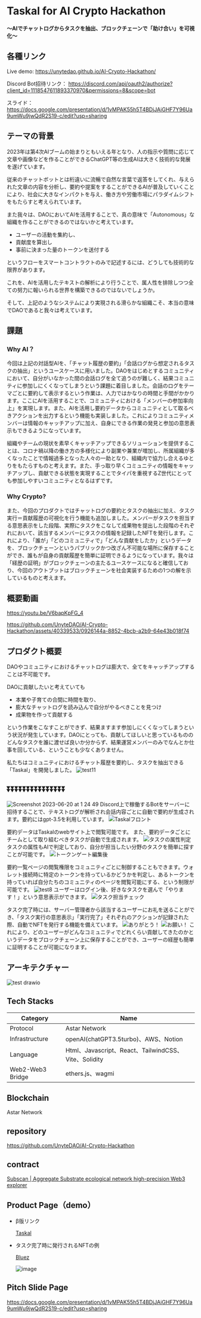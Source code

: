 # Taskal for AI Crypto Hackathon
**〜AIでチャットログからタスクを抽出、ブロックチェーンで「助け合い」を可視化〜**

## 各種リンク

Live demo: https://unytedao.github.io/AI-Crypto-Hackathon/ 

Discord Bot招待リンク： https://discord.com/api/oauth2/authorize?client_id=1118547611893370970&permissions=8&scope=bot

スライド：https://docs.google.com/presentation/d/1vMPAK55h5T4BDjJAiGHF7Y96Ua9umWu9jwQdR2S19-c/edit?usp=sharing

## テーマの背景

2023年は第4次AIブームの始まりともいえる年となり、人の指示や質問に応じて文章や画像などを作ることができるChatGPT等の生成AIは大きく技術的な発展を遂げています。

従来のチャットボットとは桁違いに流暢で自然な言葉で返答をしてくれ、与えられた文章の内容を分析し、要約や提案をすることができるAIが普及していくことにより、社会に大きなインパクトを与え、働き方や労働市場にパラダイムシフトをもたらすと考えられています。

また我々は、DAOにおいてAIを活用することで、真の意味で「Autonomous」な組織を作ることができるのではないかと考えています。

- ユーザーの活動を集約し、
- 貢献度を算出し
- 事前に決まった量のトークンを送付する

というフローをスマートコントラクトのみで記述するには、どうしても技術的な限界があります。

これを、AIを活用したテキストの解析により行うことで、属人性を排除しつつ全ての努力に報いられる世界を構築できるのではないでしょうか。

そして、上記のようなシステムにより実現される滑らかな組織こそ、本当の意味でDAOであると我々は考えています。

## 課題

### Why AI？

今回は上記の対話型AIを、「チャット履歴の要約」「会話ログから想定されるタスクの抽出」というユースケースに用いました。DAOをはじめとするコミュニティにおいて、自分がいなかった間の会話ログを全て追うのが難しく、結果コミュニティに参加しにくくなってしまうという課題に着目しました。会話のログをテーマごとに要約して表示するという作業は、人力ではかなりの時間と手間がかかります。ここにAIを活用することで、コミュニティにおける「メンバーの参加率向上」を実現します。また、AIを活用し要約データからコミュニティとして取るべきアクションを出力するという機能も実装しました。これによりコミュニティメンバーは情報のキャッチアップに加え、自身にできる作業の発見と参加の意思表示もできるようになっています。

組織やチームの現状を素早くキャッチアップできるソリューションを提供することは、コロナ禍以降の働き方の多様化により副業や兼業が増加し、所属組織が多くなったことで情報過多となった人々の一助となり、組織内で協力し合えるゆとりをもたらすものと考えます。また、手っ取り早くコミュニティの情報をキャッチアップし、貢献できる状態を実現することでタイパを重視するZ世代にとっても参加しやすいコミュニティとなるはずです。

### Why Crypto?

また、今回のプロダクトではチャットログの要約とタスクの抽出に加え、タスク実行＝貢献履歴の可視化を行う機能も追加しました。メンバーがタスクを担当する意思表示をした段階、実際にタスクをこなして成果物を提出した段階のそれぞれにおいて、該当するメンバーにタスクの情報を記録したNFTを発行します。これにより、「誰が」「どのコミュニティで」「どんな貢献をしたか」というデータを、ブロックチェーンというパブリックかつ改ざん不可能な場所に保存することができ、誰もが自身の貢献履歴を簡単に証明できるようになっています。我々は「経歴の証明」がブロックチェーンの主たるユースケースになると確信しており、今回のアウトプットはブロックチェーンを社会実装するための1つの解を示しているものと考えます。

## 概要動画
https://youtu.be/V6bapKpFG_4

https://github.com/UnyteDAO/AI-Crypto-Hackathon/assets/40339533/0926144a-8852-4bcb-a2b9-64e43b018f74



## プロダクト概要

DAOやコミュニティにおけるチャットログは膨大で、全てをキャッチアップすることは不可能です。

DAOに貢献したいと考えていても

- 本業や子育ての合間に時間を取り、
- 膨大なチャットログを読み込んで自分がやるべきことを見つけ
- 成果物を作って貢献する

という作業をこなすことができず、結果ますます参加しにくくなってしまうという状況が発生しています。DAOにとっても、貢献してほしいと思っているもののどんなタスクを誰に渡せば良いか分からず、結果運営メンバーのみでなんとか仕事を回している、ということも少なくありません。

私たちはコミュニティにおけるチャット履歴を要約し、タスクを抽出できる「Taskal」を開発しました。
![test11](https://github.com/UnyteDAO/AI-Crypto-Hackathon/assets/40339533/f47cab05-fa66-4da4-abcf-a94dd9966268)
## ⏬⏬⏬⏬⏬⏬⏬⏬⏬⏬⏬⏬⏬⏬⏬
![Screenshot 2023-06-20 at 1 24 49](https://github.com/UnyteDAO/AI-Crypto-Hackathon/assets/40339533/bbbd7238-4353-432a-90c5-9c6b691a63ff)
Discord上で稼働するBotをサーバーに招待することで、テキストログが解析され会話内容ごとに自動で要約が生成されます。要約にはgpt-3.5を利用しています。
![Taskalフロント](https://github.com/UnyteDAO/AI-Crypto-Hackathon/assets/40339533/1ee3b525-b68e-43bd-9427-5905d8fd67bc)

要約データはTaskalのwebサイト上で閲覧可能です。
また、要約データごとにチームとして取り組むべきタスクが自動で生成されます。
![タスクの属性判定](https://github.com/UnyteDAO/AI-Crypto-Hackathon/assets/40339533/c52b060f-1e97-4af1-b33e-a018b65adf30)
タスクの属性もAIで判定しており、自分が担当したい分野のタスクを簡単に探すことが可能です。
![トークンゲート編集後](https://github.com/UnyteDAO/AI-Crypto-Hackathon/assets/40339533/26f04228-2ba3-4520-9dbc-403e58d7f822)

要約一覧ページの閲覧権限をコミュニティごとに制御することもできます。ウォレット接続時に特定のトークンを持っているかどうかを判定し、あるトークンを持っていれば自分たちのコミュニティのページを閲覧可能にする、という制限が可能です。
![test8](https://github.com/UnyteDAO/AI-Crypto-Hackathon/assets/40339533/6de4ac22-0b21-4da1-a813-68826053e41c)
ユーザーはログイン後、好きなタスクを選んで「やります！」という意思表示ができます。
![タスク担当チェック](https://github.com/UnyteDAO/AI-Crypto-Hackathon/assets/40339533/80e3d7a2-ef1e-42b7-abfd-569eedf7d05d)

タスク完了時には、サーバー管理者から該当するユーザーにお礼を送ることができ、「タスク実行の意思表示」「実行完了」それぞれのアクションが記録された際、自動でNFTを発行する機能を備えています。
![ありがとう！](https://github.com/UnyteDAO/AI-Crypto-Hackathon/assets/40339533/7f29f16c-8fc6-4dad-985b-b49c268179d4)
![お願い！](https://github.com/UnyteDAO/AI-Crypto-Hackathon/assets/40339533/42a96773-1daf-409a-a845-cfc7f29923cf)
これにより、どのユーザーがどんなコミュニティでどれくらい貢献してきたのかというデータをブロックチェーン上に保存することができ、ユーザーの経歴も簡単に証明することが可能になります。

## アーキテクチャー

![test drawio](https://github.com/UnyteDAO/AI-Crypto-Hackathon/assets/40339533/c991638c-d4a4-4acc-b3c5-b22250f74946)

## Tech Stacks

| Category | Name |
| --- | --- |
| Protocol | Astar Network |
| Infrastructure | openAI(chatGPT3.5turbo)、AWS、Notion |
| Language | Html、Javascript、React、TailwindCSS、Vite、Solidity |
| Web2-Web3 Bridge | ethers.js、wagmi |

## Blockchain

Astar Network

## repository

https://github.com/UnyteDAO/AI-Crypto-Hackathon

## contract

[Subscan | Aggregate Substrate ecological network high-precision Web3 explorer](https://astar.subscan.io/account/0x2388491c52f05979ecdd5a4b0361a7be9c4f7334)

## Product Page（demo）

- β版リンク
    
    [Taskal](https://unytedao.github.io/AI-Crypto-Hackathon/)
    
- タスク完了時に発行されるNFTの例
    
    [Bluez](https://bluez.app/asset_detail?id=648d98a0d2e6b44ac93824cb)
    
    ![image](https://github.com/UnyteDAO/AI-Crypto-Hackathon/assets/40339533/9a153933-5dcd-4162-8413-d9a6f45cf0f5)

  

## Pitch Slide Page
https://docs.google.com/presentation/d/1vMPAK55h5T4BDjJAiGHF7Y96Ua9umWu9jwQdR2S19-c/edit?usp=sharing

